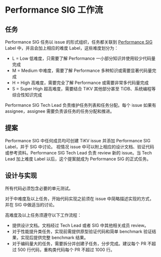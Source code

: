 # Performance SIG 工作流

## 任务

Performance SIG 任务以 issue 的形式组织，任务都关联到 [Performance SIG](https://github.com/tikv/tikv/issues?q=is%3Aissue+is%3Aopen+label%3A%22C%3A+Performance+SIG%22) Label 中，并且会加上相应的难度 Label，这些难度划分为：

- L = Low 低难度，只需要了解 Performance 一小部分知识并使用较少代码量完成
- M = Medium 中难度，需要了解 Performance 多种知识或需要显著代码量完成
- H = High 高难度，需要完全了解 Performance 或需要非常多代码量完成
- S = Super High 超高难度，需要结合 TiKV 其他部分甚至 TiDB、系统编程等综合性知识完成

Performance SIG Tech Lead 负责维护任务列表和任务分配。每个 issue 如果有 assignee，assignee 需要负责该任务的任务分配和推进。

## 提案

Performance SIG 中任何成员均可创建 TiKV issue 并添加 Performance SIG Label，并于 SIG 中讨论。
视情况 issue 中可以附上相应的设计文档、验证代码或参考资料。Performance SIG Tech Lead 负责 review 新的 issue。当 Tech Lead 加上难度 Label 以后，这个提案就成为 Performance SIG 的正式任务。

## 设计与实现

所有代码必须包含必要的单元测试。

对于中难度及以上任务，开始代码实现之前须在 issue 中简略描述实现的方式，并在 SIG 中做适当的讨论。

高难度及以上任务须遵守以下工作流程：

* 提供设计文档。文档经过 Tech Lead 或者 SIG 中其他相关成员 review。
* 对于性能提升类任务，实现前需提供原型验证代码和简单 benchmark 验证结果，实现后提供完整 benchmark 结果。
* 对于编码量大的任务，需要拆分并创建子任务，分步完成。建议每个 PR 不超过 500 行代码，重构类代码每个 PR 不超过 1000 行。
